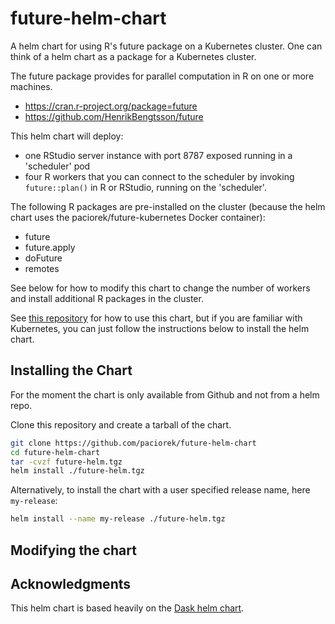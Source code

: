 # future-helm-chart

A helm chart for using R's future package on a Kubernetes cluster. One can think of a helm chart as a package for a Kubernetes cluster.

The future package provides for parallel computation in R on one or more machines.

- <https://cran.r-project.org/package=future>
- <https://github.com/HenrikBengtsson/future>

This helm chart will deploy:

 - one RStudio server instance with port 8787 exposed running in a 'scheduler' pod
 - four R workers that you can connect to the scheduler by invoking `future::plan()` in R or RStudio, running on the 'scheduler'.

The following R packages are pre-installed on the cluster (because the helm chart uses the paciorek/future-kubernetes Docker container):

 - future
 - future.apply
 - doFuture
 - remotes

See below for how to modify this chart to change the number of workers and install additional R packages in the cluster.

See [this repository](https://github.com/paciorek/future-kubernetes) for how to use this chart, but if you are familiar with Kubernetes, you can just follow the instructions below to install the helm chart.

## Installing the Chart

For the moment the chart is only available from Github and not from a helm repo.


Clone this repository and create a tarball of the chart.

```bash
git clone https://github.com/paciorek/future-helm-chart
cd future-helm-chart
tar -cvzf future-helm.tgz
helm install ./future-helm.tgz 
```

Alternatively, to install the chart with a user specified release name, here `my-release`:

```bash
helm install --name my-release ./future-helm.tgz 
```

## Modifying the chart



## Acknowledgments

This helm chart is based heavily on the [Dask helm chart](https://github.com/dask/helm-chart).
